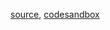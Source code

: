 [source](https://github.com/alokagr07/react-stock-charts/blob/master/docs/lib/charts/GroupedBarChart.js), [codesandbox](https://codesandbox.io/s/github/alokagr07/react-stock-charts-examples2/tree/master/examples/GroupedBarChart)
